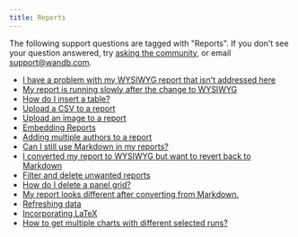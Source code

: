```yaml
---
title: Reports 
---
```

The following support questions are tagged with "Reports". If you don't see 
your question answered, try [asking the community](https://community.wandb.ai/), 
or email [support@wandb.com](mailto:support@wandb.com).

- [I have a problem with my WYSIWYG report that isn't addressed here](other_wysiwyg_report_issue.md)
- [My report is running slowly after the change to WYSIWYG](report_slow_after_wysiwyg.md)
- [How do I insert a table?](how_insert_table.md)
- [Upload a CSV to a report](upload_csv_report.md)
- [Upload an image to a report](upload_image_report.md)
- [Embedding Reports](embedding_reports.md)
- [Adding multiple authors to a report](adding_multiple_authors_report.md)
- [Can I still use Markdown in my reports?](can_still_use_markdown.md)
- [I converted my report to WYSIWYG but want to revert back to Markdown](convert_from_wysiwyg_markdown.md)
- [Filter and delete unwanted reports](filter_delete_unwanted_reports.md)
- [How do I delete a panel grid?](how_delete_panel_grid.md)
- [My report looks different after converting from Markdown.](report_looks_different_converting_markdown.md)
- [Refreshing data](refreshing_data.md)
- [Incorporating LaTeX](incorporating_latex.md)
- [How to get multiple charts with different selected runs?](how_get_multiple_charts_different_selected_runs.md)

